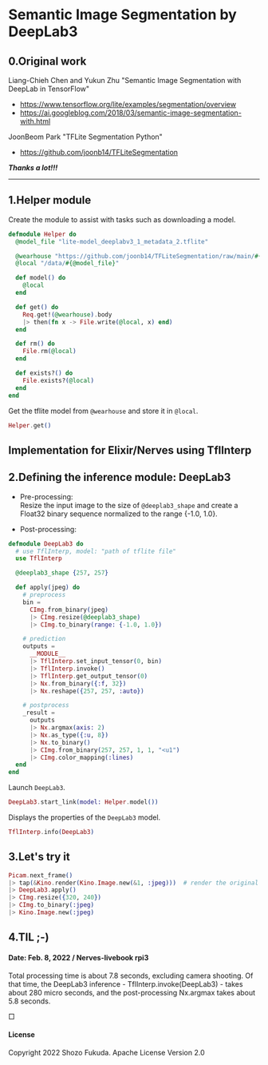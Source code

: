 # Semantic Image Segmentation by DeepLab3

## 0.Original work
Liang-Chieh Chen and Yukun Zhu "Semantic Image Segmentation with DeepLab in TensorFlow"
* https://www.tensorflow.org/lite/examples/segmentation/overview
* https://ai.googleblog.com/2018/03/semantic-image-segmentation-with.html

JoonBeom Park "TFLite Segmentation Python"
* https://github.com/joonb14/TFLiteSegmentation

***Thanks a lot!!!***

---

## 1.Helper module

Create the module to assist with tasks such as downloading a model.

```elixir
defmodule Helper do
  @model_file "lite-model_deeplabv3_1_metadata_2.tflite"

  @wearhouse "https://github.com/joonb14/TFLiteSegmentation/raw/main/#{@model_file}"
  @local "/data/#{@model_file}"

  def model() do
    @local
  end

  def get() do
    Req.get!(@wearhouse).body
    |> then(fn x -> File.write(@local, x) end)
  end

  def rm() do
    File.rm(@local)
  end

  def exists?() do
    File.exists?(@local)
  end
end
```

Get the tflite model from `@wearhouse` and store it in `@local`.

```elixir
Helper.get()
```

## Implementation for Elixir/Nerves using TflInterp

## 2.Defining the inference module: DeepLab3

* Pre-processing:<br>
  Resize the input image to the size of `@deeplab3_shape` and create a Float32 binary sequence normalized to the range {-1.0, 1.0}.

* Post-processing:<br>

```elixir
defmodule DeepLab3 do
  # use TflInterp, model: "path of tflite file"
  use TflInterp

  @deeplab3_shape {257, 257}

  def apply(jpeg) do
    # preprocess
    bin =
      CImg.from_binary(jpeg)
      |> CImg.resize(@deeplab3_shape)
      |> CImg.to_binary(range: {-1.0, 1.0})

    # prediction
    outputs =
      __MODULE__
      |> TflInterp.set_input_tensor(0, bin)
      |> TflInterp.invoke()
      |> TflInterp.get_output_tensor(0)
      |> Nx.from_binary({:f, 32})
      |> Nx.reshape({257, 257, :auto})

    # postprocess
    _result =
      outputs
      |> Nx.argmax(axis: 2)
      |> Nx.as_type({:u, 8})
      |> Nx.to_binary()
      |> CImg.from_binary(257, 257, 1, 1, "<u1")
      |> CImg.color_mapping(:lines)
  end
end
```

Launch `DeepLab3`.

```elixir
DeepLab3.start_link(model: Helper.model())
```

Displays the properties of the `DeepLab3` model.

```elixir
TflInterp.info(DeepLab3)
```

## 3.Let's try it

```elixir
Picam.next_frame()
|> tap(&Kino.render(Kino.Image.new(&1, :jpeg)))  # render the original image
|> DeepLab3.apply()
|> CImg.resize({320, 240})
|> CImg.to_binary(:jpeg)
|> Kino.Image.new(:jpeg)
```

## 4.TIL ;-)

#### Date: Feb. 8, 2022 / Nerves-livebook rpi3
Total processing time is about 7.8 seconds, excluding camera shooting.
Of that time, the DeepLab3 inference - TflInterp.invoke(DeepLab3) - takes about 280 micro seconds,
and the post-processing Nx.argmax takes about 5.8 seconds.

&#9633;

#### License

Copyright 2022 Shozo Fukuda.
Apache License Version 2.0
